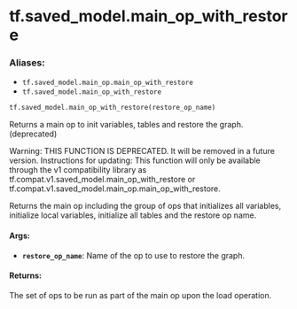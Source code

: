 <div itemscope itemtype="http://developers.google.com/ReferenceObject">
<meta itemprop="name" content="tf.saved_model.main_op_with_restore" />
<meta itemprop="path" content="Stable" />
</div>

# tf.saved_model.main_op_with_restore

### Aliases:

* `tf.saved_model.main_op.main_op_with_restore`
* `tf.saved_model.main_op_with_restore`

``` python
tf.saved_model.main_op_with_restore(restore_op_name)
```

Returns a main op to init variables, tables and restore the graph. (deprecated)

Warning: THIS FUNCTION IS DEPRECATED. It will be removed in a future version.
Instructions for updating:
This function will only be available through the v1 compatibility library as tf.compat.v1.saved_model.main_op_with_restore or tf.compat.v1.saved_model.main_op.main_op_with_restore.

Returns the main op including the group of ops that initializes all
variables, initialize local variables, initialize all tables and the restore
op name.

#### Args:

* <b>`restore_op_name`</b>: Name of the op to use to restore the graph.


#### Returns:

The set of ops to be run as part of the main op upon the load operation.